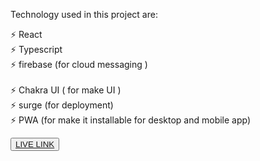 Technology used in this project are:

⚡ React </br>
⚡ Typescript </br>
⚡ firebase (for cloud messaging ) </br>    
⚡ Chakra UI ( for make UI )</br>
⚡ surge (for deployment) </br>
⚡ PWA (for make it installable for desktop and mobile app) 

<button><a href="https://lonely-bedroom.surge.sh/" >LIVE LINK</a></button>

